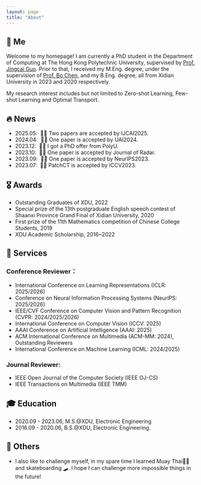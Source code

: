 ```yaml
---
layout: page
title: "About"
---
```


<span class='anchor' id='about-me'></span>

## 🐨 Me

Welcome to my homepage! I am currently a PhD student in the Department of Computing at The Hong Kong Polytechnic University, supervised by [Prof. Jingcai Guo](https://jingcaiguo.github.io/). Prior to that, I received my M.Eng. degree, under the supervision of [Prof. Bo Chen](https://web.xidian.edu.cn/bchen/), and my B.Eng. degree, all from Xidian University in 2023 and 2020 respectively.

My research interest includes but not limited to Zero-shot Learning, Few-shot Learning and Optimal Transport.

## 🔥 News
- 2025.05: &nbsp;🥳🥳 Two papers are accepted by IJCAI2025. 
- 2024.04: &nbsp;🥂🥂 One paper is accepted by UAI2024. 
- 2023.12: &nbsp;🥳🥳 I got a PhD offer from PolyU.
- 2023.10: &nbsp;🙋🙋 One paper is accepted by Journal of Radar.
- 2023.09: &nbsp;🍾🍾 One paper is accepted by NeurIPS2023. 
- 2023.07: &nbsp;🎉🎉 PatchCT is accepted by ICCV2023.


## 🎖 Awards 
- Outstanding Graduates of XDU, 2022
- Special prize of the 13th postgraduate English speech contest of Shaanxi Province Grand Final of Xidian University, 2020
- First prize of the 11th Mathematics competition of Chinese College Students, 2019
- XDU Academic Scholarship, 2016~2022

## 🧙 Services
### Conference Reviewer：
- International Conference on Learning Representations (ICLR: 2025/2026)
- Conference on Neural Information Processing Systems (NeurIPS: 2025/2026)
- IEEE/CVF Conference on Computer Vision and Pattern Recognition (CVPR: 2024/2025/2026)
- International Conference on Computer Vision (ICCV: 2025)
- AAAI Conference on Artificial Intelligence (AAAI: 2025)
- ACM International Conference on Multimedia (ACM-MM: 2024), Outstanding Reviewers
- International Conference on Machine Learning (ICML: 2024/2025)

### Journal Reviewer:
- IEEE Open Journal of the Computer Society (IEEE OJ-CS)
- IEEE Transactions on Multimedia (IEEE TMM)
  
## 🎓 Education
- 2020.09 - 2023.06, M.S.@XDU, Electronic Engineering
- 2016.09 - 2020.06, B.S.@XDU, Electronic Engineering.

## 🥏 Others
- I also like to challenge myself, in my spare time I learned Muay Thai🥊🥊 and skateboarding 🛹. I hope I can challenge more impossible things in the future!
